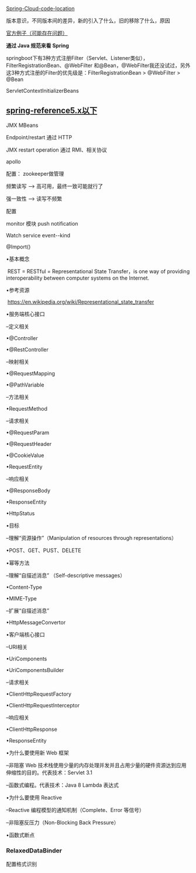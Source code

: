 [Spring-Cloud-code-location](https://github.com/mercyblitz/segmentfault-lessons/)

版本意识，不同版本间的差异，新的引入了什么，旧的移除了什么，原因



[官方例子（可能存在问题）](https://github.com/spring-projects/spring-boot/tree/2.1.x/spring-boot-samples)

**通过  Java 规范来看 Spring**

springboot下有3种方式注册Filter（Servlet、Listener类似），FilterRegistrationBean、@WebFilter 和@Bean，@WebFilter我还没试过，另外这3种方式注册的Filter的优先级是：FilterRegistrationBean > @WebFilter > @Bean

ServletContextInitializerBeans

## [spring-reference5.x以下](https://docs.spring.io/spring/docs/)

JMX
MBeans

Endpoint/restart  通过 HTTP

JMX restart operation 通过 RMI、相关协议



apollo

配置： zookeeper做管理

频繁读写 -->  高可用，最终一致可能就行了

强一致性 --> 读写不频繁



配置

monitor 模块
push notification

Watch  service event--kind







@Import()





•基本概念  

​    REST = RESTful = Representational State Transfer，is one way of providing interoperability between computer systems on the Internet.




•参考资源


​     [https](https://en.wikipedia.org/wiki/Representational_state_transfer)[://en.wikipedia.org/wiki/Representational_state_transfer](https://en.wikipedia.org/wiki/Representational_state_transfer)




•服务端核心接口

–定义相关


•@Controller

•@RestController


–映射相关


•@RequestMapping


•@PathVariable


–方法相关


•RequestMethod


–请求相关

•@RequestParam


•@RequestHeader


•@CookieValue


•RequestEntity


–响应相关


•@ResponseBody


•ResponseEntity


•HttpStatus




•目标


–理解“资源操作”（Manipulation of resources through representations）


•POST、GET、PUST、DELETE

•幂等方法


–理解“自描述消息” （Self-descriptive messages）


•Content-Type

•MIME-Type


–扩展“自描述消息”


•HttpMessageConvertor






•客户端核心接口


–URI相关


•UriComponents


•UriComponentsBuilder


–请求相关


•ClientHttpRequestFactory


•ClientHttpRequestInterceptor


–响应相关


•ClientHttpResponse


•ResponseEntity




•为什么要使用新 Web 框架

–非阻塞 Web 技术栈使用少量的内存处理并发并且占用少量的硬件资源达到应用伸缩性的目的。代表技术：Servlet 3.1

–函数式编程。代表技术：Java 8 Lambda 表达式



•为什么要使用 Reactive

–Reactive 编程模型的通知机制（Complete、Error 等信号）


–非阻塞反压力（Non-Blocking Back Pressure）




•函数式断点





### RelaxedDataBinder

配置格式识别







